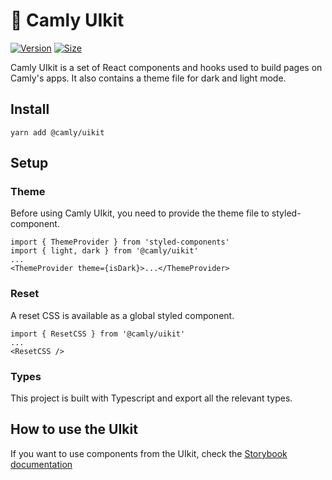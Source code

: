 # 🥞 Camly UIkit

[![Version](https://img.shields.io/npm/v/@camly/uikit)](https://www.npmjs.com/package/@camly/uikit) [![Size](https://img.shields.io/bundlephobia/min/@camly/uikit)](https://www.npmjs.com/package/@camly/uikit)

Camly UIkit is a set of React components and hooks used to build pages on Camly's apps. It also contains a theme file for dark and light mode.

## Install

`yarn add @camly/uikit`

## Setup

### Theme

Before using Camly UIkit, you need to provide the theme file to styled-component.

```
import { ThemeProvider } from 'styled-components'
import { light, dark } from '@camly/uikit'
...
<ThemeProvider theme={isDark}>...</ThemeProvider>
```

### Reset

A reset CSS is available as a global styled component.

```
import { ResetCSS } from '@camly/uikit'
...
<ResetCSS />
```

### Types

This project is built with Typescript and export all the relevant types.

## How to use the UIkit

If you want to use components from the UIkit, check the [Storybook documentation](https://camly-nft.github.io/camly-uikit/)
